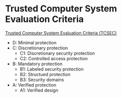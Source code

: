 # Trusted Computer System Evaluation Criteria
[Trusted Computer System Evaluation Criteria (TCSEC)](https://en.wikipedia.org/wiki/Trusted_Computer_System_Evaluation_Criteria)

- D: Minimal protection
- C: Discretionary protection
  - C1: Discretionary security protection
  - C2: Controlled access protection
- B: Mandatory protection
  - B1: Labeled security protection
  - B2: Structued protection
  - B3: Security domains
- A: Verified protection
  - A1: Verified design